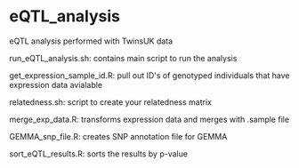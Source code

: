 # eQTL_analysis
eQTL analysis performed with TwinsUK data

run_eQTL_analysis.sh: contains main script to run the analysis


get_expression_sample_id.R: pull out ID's of genotyped individuals that have expression data avialable


relatedness.sh: script to create your relatedness matrix


merge_exp_data.R: transforms expression data and merges with .sample file 


GEMMA_snp_file.R: creates SNP annotation file for GEMMA


sort_eQTL_results.R: sorts the results by p-value


